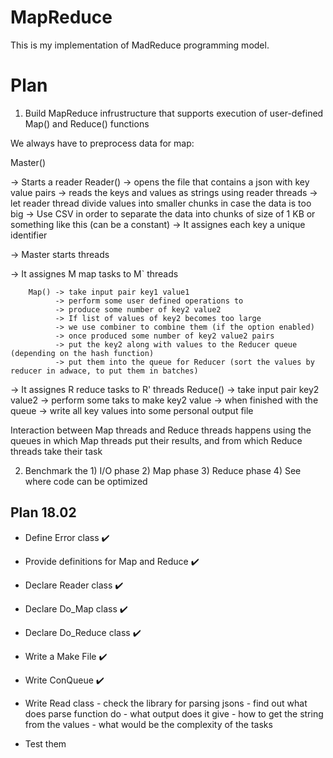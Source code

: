 # MapReduce
This is my implementation of MadReduce programming model.


# Plan

1. Build MapReduce infrustructure that supports execution of user-defined Map() and Reduce() functions

We always have to preprocess data for map: 

Master()

-> Starts a reader
        Reader() -> opens the file that contains
                 a json with key value pairs
                 -> reads the keys and values as strings using reader threads
                 -> let reader thread divide values into smaller chunks in case the data is too big
                 -> Use CSV in order to separate the data into chunks of size of 1 KB or something like this (can be a constant)
                 -> It assignes each key a unique identifier

-> Master starts threads

-> It assignes M map tasks to M` threads

        Map() -> take input pair key1 value1
              -> perform some user defined operations to
              -> produce some number of key2 value2
              -> If list of values of key2 becomes too large
              -> we use combiner to combine them (if the option enabled)
              -> once produced some number of key2 value2 pairs
              -> put the key2 along with values to the Reducer queue (depending on the hash function)
              -> put them into the queue for Reducer (sort the values by reducer in adwace, to put them in batches)

-> It assignes R reduce tasks to R' threads
        Reduce() -> take input pair key2 value2
                 -> perform some taks to make key2 value
                 -> when finished with the queue
                 -> write all key values into some personal output file

Interaction between Map threads and Reduce threads happens using the queues in which Map threads put their results, and from which Reduce threads take their task 

2. Benchmark the 1) I/O phase
                 2) Map phase
                 3) Reduce phase
                 4) See where code can be optimized

## Plan 18.02

- Define Error class ✔️
- Provide definitions for Map and Reduce ✔️
- Declare Reader class ✔️
- Declare Do_Map class ✔️
- Declare Do_Reduce class ✔️ 
- Write a Make File ✔️

- Write ConQueue ✔️
- Write Read class
        - check the library for parsing jsons
        - find out what does parse function do
        - what output does it give
        - how to get the string from the values
        - what would be the complexity of the tasks 
- Test them
